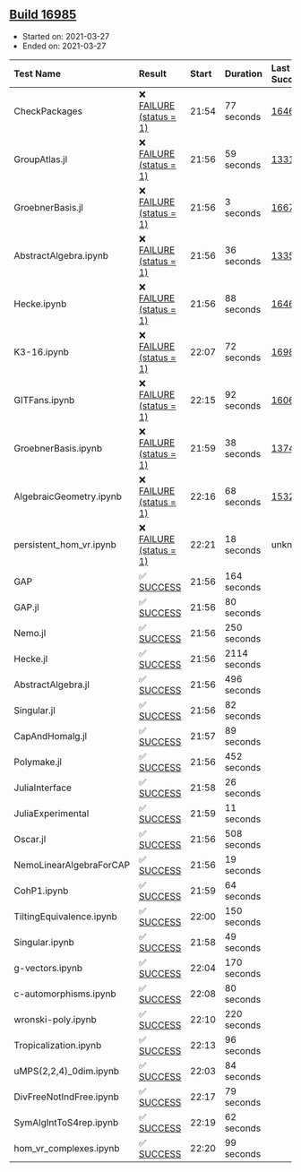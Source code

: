 ## [Build 16985](https://oscarci.mathematik.uni-kl.de/job/oscar/16985/)

* Started on: 2021-03-27
* Ended on: 2021-03-27

| Test Name    | Result | Start | Duration | Last Success | First Failure |
|:-------------|:-------|:------|:---------|:-------------|:--------------|
| CheckPackages | ❌ [FAILURE (status = 1)](https://oscarci.mathematik.uni-kl.de/job/oscar/16985/artifact/logs/build-16985/CheckPackages.log) | 21:54 | 77 seconds | [16463](https://oscarci.mathematik.uni-kl.de/job/oscar/16463/) | [16464](https://oscarci.mathematik.uni-kl.de/job/oscar/16464/) |
| GroupAtlas.jl | ❌ [FAILURE (status = 1)](https://oscarci.mathematik.uni-kl.de/job/oscar/16985/artifact/logs/build-16985/GroupAtlas.jl.log) | 21:56 | 59 seconds | [13311](https://oscarci.mathematik.uni-kl.de/job/oscar/13311/) | [13312](https://oscarci.mathematik.uni-kl.de/job/oscar/13312/) |
| GroebnerBasis.jl | ❌ [FAILURE (status = 1)](https://oscarci.mathematik.uni-kl.de/job/oscar/16985/artifact/logs/build-16985/GroebnerBasis.jl.log) | 21:56 | 3 seconds | [16676](https://oscarci.mathematik.uni-kl.de/job/oscar/16676/) | [16677](https://oscarci.mathematik.uni-kl.de/job/oscar/16677/) |
| AbstractAlgebra.ipynb | ❌ [FAILURE (status = 1)](https://oscarci.mathematik.uni-kl.de/job/oscar/16985/artifact/logs/build-16985/AbstractAlgebra.ipynb.log) | 21:56 | 36 seconds | [13355](https://oscarci.mathematik.uni-kl.de/job/oscar/13355/) | [13356](https://oscarci.mathematik.uni-kl.de/job/oscar/13356/) |
| Hecke.ipynb | ❌ [FAILURE (status = 1)](https://oscarci.mathematik.uni-kl.de/job/oscar/16985/artifact/logs/build-16985/Hecke.ipynb.log) | 21:56 | 88 seconds | [16463](https://oscarci.mathematik.uni-kl.de/job/oscar/16463/) | [16464](https://oscarci.mathematik.uni-kl.de/job/oscar/16464/) |
| K3-16.ipynb | ❌ [FAILURE (status = 1)](https://oscarci.mathematik.uni-kl.de/job/oscar/16985/artifact/logs/build-16985/K3-16.ipynb.log) | 22:07 | 72 seconds | [16984](https://oscarci.mathematik.uni-kl.de/job/oscar/16984/) | [16985](https://oscarci.mathematik.uni-kl.de/job/oscar/16985/) |
| GITFans.ipynb | ❌ [FAILURE (status = 1)](https://oscarci.mathematik.uni-kl.de/job/oscar/16985/artifact/logs/build-16985/GITFans.ipynb.log) | 22:15 | 92 seconds | [16068](https://oscarci.mathematik.uni-kl.de/job/oscar/16068/) | [16069](https://oscarci.mathematik.uni-kl.de/job/oscar/16069/) |
| GroebnerBasis.ipynb | ❌ [FAILURE (status = 1)](https://oscarci.mathematik.uni-kl.de/job/oscar/16985/artifact/logs/build-16985/GroebnerBasis.ipynb.log) | 21:59 | 38 seconds | [13748](https://oscarci.mathematik.uni-kl.de/job/oscar/13748/) | [13749](https://oscarci.mathematik.uni-kl.de/job/oscar/13749/) |
| AlgebraicGeometry.ipynb | ❌ [FAILURE (status = 1)](https://oscarci.mathematik.uni-kl.de/job/oscar/16985/artifact/logs/build-16985/AlgebraicGeometry.ipynb.log) | 22:16 | 68 seconds | [15322](https://oscarci.mathematik.uni-kl.de/job/oscar/15322/) | [15323](https://oscarci.mathematik.uni-kl.de/job/oscar/15323/) |
| persistent_hom_vr.ipynb | ❌ [FAILURE (status = 1)](https://oscarci.mathematik.uni-kl.de/job/oscar/16985/artifact/logs/build-16985/persistent_hom_vr.ipynb.log) | 22:21 | 18 seconds | unknown | unknown |
| GAP | ✅ [SUCCESS](https://oscarci.mathematik.uni-kl.de/job/oscar/16985/artifact/logs/build-16985/GAP.log) | 21:56 | 164 seconds |  |  |
| GAP.jl | ✅ [SUCCESS](https://oscarci.mathematik.uni-kl.de/job/oscar/16985/artifact/logs/build-16985/GAP.jl.log) | 21:56 | 80 seconds |  |  |
| Nemo.jl | ✅ [SUCCESS](https://oscarci.mathematik.uni-kl.de/job/oscar/16985/artifact/logs/build-16985/Nemo.jl.log) | 21:56 | 250 seconds |  |  |
| Hecke.jl | ✅ [SUCCESS](https://oscarci.mathematik.uni-kl.de/job/oscar/16985/artifact/logs/build-16985/Hecke.jl.log) | 21:56 | 2114 seconds |  |  |
| AbstractAlgebra.jl | ✅ [SUCCESS](https://oscarci.mathematik.uni-kl.de/job/oscar/16985/artifact/logs/build-16985/AbstractAlgebra.jl.log) | 21:56 | 496 seconds |  |  |
| Singular.jl | ✅ [SUCCESS](https://oscarci.mathematik.uni-kl.de/job/oscar/16985/artifact/logs/build-16985/Singular.jl.log) | 21:56 | 82 seconds |  |  |
| CapAndHomalg.jl | ✅ [SUCCESS](https://oscarci.mathematik.uni-kl.de/job/oscar/16985/artifact/logs/build-16985/CapAndHomalg.jl.log) | 21:57 | 89 seconds |  |  |
| Polymake.jl | ✅ [SUCCESS](https://oscarci.mathematik.uni-kl.de/job/oscar/16985/artifact/logs/build-16985/Polymake.jl.log) | 21:56 | 452 seconds |  |  |
| JuliaInterface | ✅ [SUCCESS](https://oscarci.mathematik.uni-kl.de/job/oscar/16985/artifact/logs/build-16985/JuliaInterface.log) | 21:58 | 26 seconds |  |  |
| JuliaExperimental | ✅ [SUCCESS](https://oscarci.mathematik.uni-kl.de/job/oscar/16985/artifact/logs/build-16985/JuliaExperimental.log) | 21:59 | 11 seconds |  |  |
| Oscar.jl | ✅ [SUCCESS](https://oscarci.mathematik.uni-kl.de/job/oscar/16985/artifact/logs/build-16985/Oscar.jl.log) | 21:56 | 508 seconds |  |  |
| NemoLinearAlgebraForCAP | ✅ [SUCCESS](https://oscarci.mathematik.uni-kl.de/job/oscar/16985/artifact/logs/build-16985/NemoLinearAlgebraForCAP.log) | 21:56 | 19 seconds |  |  |
| CohP1.ipynb | ✅ [SUCCESS](https://oscarci.mathematik.uni-kl.de/job/oscar/16985/artifact/logs/build-16985/CohP1.ipynb.log) | 21:59 | 64 seconds |  |  |
| TiltingEquivalence.ipynb | ✅ [SUCCESS](https://oscarci.mathematik.uni-kl.de/job/oscar/16985/artifact/logs/build-16985/TiltingEquivalence.ipynb.log) | 22:00 | 150 seconds |  |  |
| Singular.ipynb | ✅ [SUCCESS](https://oscarci.mathematik.uni-kl.de/job/oscar/16985/artifact/logs/build-16985/Singular.ipynb.log) | 21:58 | 49 seconds |  |  |
| g-vectors.ipynb | ✅ [SUCCESS](https://oscarci.mathematik.uni-kl.de/job/oscar/16985/artifact/logs/build-16985/g-vectors.ipynb.log) | 22:04 | 170 seconds |  |  |
| c-automorphisms.ipynb | ✅ [SUCCESS](https://oscarci.mathematik.uni-kl.de/job/oscar/16985/artifact/logs/build-16985/c-automorphisms.ipynb.log) | 22:08 | 80 seconds |  |  |
| wronski-poly.ipynb | ✅ [SUCCESS](https://oscarci.mathematik.uni-kl.de/job/oscar/16985/artifact/logs/build-16985/wronski-poly.ipynb.log) | 22:10 | 220 seconds |  |  |
| Tropicalization.ipynb | ✅ [SUCCESS](https://oscarci.mathematik.uni-kl.de/job/oscar/16985/artifact/logs/build-16985/Tropicalization.ipynb.log) | 22:13 | 96 seconds |  |  |
| uMPS(2,2,4)_0dim.ipynb | ✅ [SUCCESS](https://oscarci.mathematik.uni-kl.de/job/oscar/16985/artifact/logs/build-16985/uMPS-2-2-4-_0dim.ipynb.log) | 22:03 | 84 seconds |  |  |
| DivFreeNotIndFree.ipynb | ✅ [SUCCESS](https://oscarci.mathematik.uni-kl.de/job/oscar/16985/artifact/logs/build-16985/DivFreeNotIndFree.ipynb.log) | 22:17 | 79 seconds |  |  |
| SymAlgIntToS4rep.ipynb | ✅ [SUCCESS](https://oscarci.mathematik.uni-kl.de/job/oscar/16985/artifact/logs/build-16985/SymAlgIntToS4rep.ipynb.log) | 22:19 | 62 seconds |  |  |
| hom_vr_complexes.ipynb | ✅ [SUCCESS](https://oscarci.mathematik.uni-kl.de/job/oscar/16985/artifact/logs/build-16985/hom_vr_complexes.ipynb.log) | 22:20 | 99 seconds |  |  |
